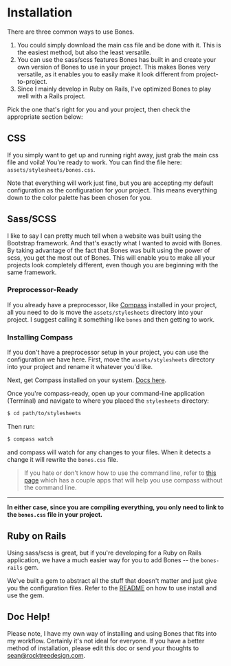 # Installation

There are three common ways to use Bones. 

1. You could simply download the main css file and be done with it. This is the easiest method, but also the least versatile.
2. You can use the sass/scss features Bones has built in and create your own version of Bones to use in your project. This makes Bones very versatile, as it enables you to easily make it look different from project-to-project.
3. Since I mainly develop in Ruby on Rails, I've optimized Bones to play well with a Rails project.

Pick the one that's right for you and your project, then check the appropriate section below:

## CSS

If you simply want to get up and running right away, just grab the main css file and voila! You're ready to work. You can find the file here: `assets/stylesheets/bones.css`.

Note that everything will work just fine, but you are accepting my default configuration as the configuration for your project. This means everything down to the color palette has been chosen for you.

## Sass/SCSS

I like to say I can pretty much tell when a website was built using the Bootstrap framework. And that's exactly what I wanted to avoid with Bones. By taking advantage of the fact that Bones was built using the power of scss, you get the most out of Bones. This will enable you to make all your projects look completely different, even though you are beginning with the same framework.

### Preprocessor-Ready

If you already have a preprocessor, like [Compass](http://compass-style.org/) installed in your project, all you need to do is move the `assets/stylesheets` directory into your project. I suggest calling it something like `bones` and then getting to work.

### Installing Compass

If you don't have a preprocessor setup in your project, you can use the configuration we have here. First, move the `assets/stylesheets` directory into your project and rename it whatever you'd like.

Next, get Compass installed on your system. [Docs here](http://compass-style.org/install/).

Once you're compass-ready, open up your command-line application (Terminal) and navigate to where you placed the `stylesheets` directory:

```bash
$ cd path/to/stylesheets
```

Then run:

```bash
$ compass watch
```

and compass will watch for any changes to your files. When it detects a change it will rewrite the `bones.css` file.

> If you hate or don't know how to use the command line, refer to [this page](http://compass-style.org/install/) which has a couple apps that will help you use compass without the command line.

***

**In either case, since you are compiling everything, you only need to link to the `bones.css` file in your project.**

## Ruby on Rails

Using sass/scss is great, but if you're developing for a Ruby on Rails application, we have a much easier way for you to add Bones -- the `bones-rails` gem.

We've built a gem to abstract all the stuff that doesn't matter and just give you the configuration files. Refer to the [README](https://github.com/rocktreedesign/bones-rails) on how to use install and use the gem.

## Doc Help!

Please note, I have my own way of installing and using Bones that fits into my workflow. Certainly it's not ideal for everyone. If you have a better method of installation, please edit this doc or send your thoughts to [sean@rocktreedesign.com](mailto:sean@rocktreedesign.com).

